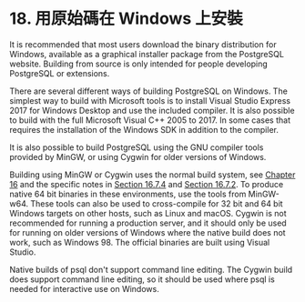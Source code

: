 # 18. 用原始碼在 Windows 上安裝

It is recommended that most users download the binary distribution for Windows, available as a graphical installer package from the PostgreSQL website. Building from source is only intended for people developing PostgreSQL or extensions.

There are several different ways of building PostgreSQL on Windows. The simplest way to build with Microsoft tools is to install Visual Studio Express 2017 for Windows Desktop and use the included compiler. It is also possible to build with the full Microsoft Visual C++ 2005 to 2017. In some cases that requires the installation of the Windows SDK in addition to the compiler.

It is also possible to build PostgreSQL using the GNU compiler tools provided by MinGW, or using Cygwin for older versions of Windows.

Building using MinGW or Cygwin uses the normal build system, see [Chapter 16](../installation-from-source-code/) and the specific notes in [Section 16.7.4](../installation-from-source-code/platform-specific-notes.md#16-7-4-mingw-native-windows) and [Section 16.7.2](../installation-from-source-code/platform-specific-notes.md#16-7-2-cygwin). To produce native 64 bit binaries in these environments, use the tools from MinGW-w64. These tools can also be used to cross-compile for 32 bit and 64 bit Windows targets on other hosts, such as Linux and macOS. Cygwin is not recommended for running a production server, and it should only be used for running on older versions of Windows where the native build does not work, such as Windows 98. The official binaries are built using Visual Studio.

Native builds of psql don't support command line editing. The Cygwin build does support command line editing, so it should be used where psql is needed for interactive use on Windows.

